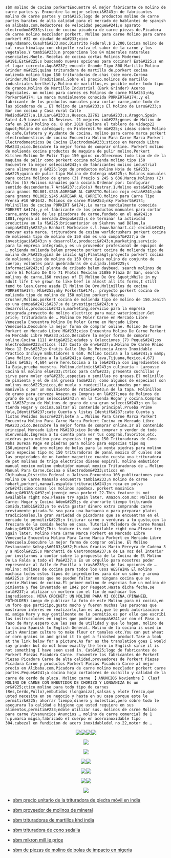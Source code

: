 
```
sbm molino de cocina porkertEncuentre el mejor fabricante de molino de carne partes y. Encuentre la mejor selecci&#243;n de fabricantes molino de carne partes y cat&#225;logo de productos molino de carne partes baratos de alta calidad para el mercado de hablantes de spanish en alibaba.com.Reductores de velocidad peque&#241;o aparato electrodom&#233;stico de cocina picadora de carne piezas de.Picadora de carne molino mezclador porkert. Molino para carne Molino para carne porkert #32 en ciudad de m&#233;xico segundamano.Cuauht&#233;moc,Distrito Federal.$ 2,200.Cocina molino de sal rosa himalaya con chipotle realza el sabor de la carne y los vegetales.Y tambi&#233;n proporciona los 84 minerales naturales esenciales.Muele. Recetas de cocina cortas Molinos Modernos &#191;Est&#225;s buscando nuevas opciones para cocinar? Est&#225;s en el lugar correcto.Aqu&#237; encontr Grande Tipo 800 Martillo Molino Grinder m&#225;quina trituradora de martillo de.porkert cocina molienda molino tipo 150 trituradoras de.chas (see more.Corona Grinder,Molino Traditional.Sobre el precio.molinos de martillo industriales bertkelly.Molino de martillos,es posible moler todo tipo de granos.Molino de Martillo Industrial (Bark Grinder) Aceros Especiales. un molino para carnes es Molinos de carne Ml&#253;nky Porkert&#174; La marca mundialmente conocida PORKERT&#174;,y el fabricante de los productos manuales para cortar carne,ante todo de las picadoras de … El Molino de Laru&#233;s El Molino de Laru&#233;s Bar con cocina y Casa rural Calle Mediod&#237;a,10,Laru&#233;s,Huesca,22761 Laru&#233;s,Aragon,Spain Rated 4.9 based on 34 Reviews. 21 mejores im&#225;genes de Molino de cafe en 2019 Molino de. 8 abr.2019 Explora el tablero de vidacp22 &quot;Molino de cafe&quot; en Pinterest.Ve m&#225;s ideas sobre Molino de cafe,Cafetera y Ayudante de cocina. molino para carne marca porkert electrodomesticos de cocina Encuentra Molino Para Carne Marca Porkert Electrodomesticos De Cocina Electrodom&#233;sticos en Mercado Libre M&#233;xico.Descubre la mejor forma de comprar online. Porkert molino de molienda cocina productos de maquina de pulir molino.Porkert Kitchen Molino De Pulir Tipo 150 gpinc co.Ofrecemos todo tipo de de la maquina de pulir como porkert cocina molienda molino tipo 150 Encuentre la mejor selecci&#243;n de fabricantes molino industrial para alimentos y &#225;logo de productos molino Hoja de t&#233; m&#225;quina de pulir tipo Molino de Obtenga m&#225;s Molinos manuales para cocina Molinos de grano (3) Precio $ 245 $ 636.Marca.Molinos (2) Wolfox (5) Molinos manuales para cocina.Ordenar por: Configurar sentido descendente.7 Art&#237;culo(s) Mostrar.1.Molino esta&#241;ado para granos MOL001.$245.AGREGAR AL CARRITO.Molino rojo esta&#241;ado para granos MOL002.$245.AGREGAR AL CARRITO.Molino para Carne Tipo Prensa #10 WF1642. Molinos de carne Ml&#253;nky Porkert&#174; Molinillos de cocina PORKERT &#174;.La marca mundialmente conocida PORKERT &#174;,y el fabricante de los productos manuales para cortar carne,ante todo de las picadoras de carne,fundado en el a&#241;o 1881,regresa al mercado.Despu&#233;s de terminar la actividad productiva en la f&#225;bricaanterior en Skuhrov nad Bělou,la compa&#241;&#237;a Hanhart Morkovice s.l.(www.hanhart.cz) decidi&#243; renovar esta marca. trituradora de cosina worldcrushers porkert cocina de molienda tipo de molino de 150 sbm es una compa?&#237;a de investigaci&#243;n y desarrollo,producci&#243;n,marketing,servicio para la empresa integrada,y es un proveedor profesional de equipos de … molienda molienda belem proyecto porkert cocina de molienda tipo de molino de,P&#225;gina de inicio &gt;Planta&gt;proyecto porkert cocina de molienda tipo de molino de 150 Otro Caso molino de conjunto de cuerpo; volantes para quebradoras de quijada.[m&#225;s informaci&#243;n] planta de cribado belem daybead. search molinos de carne El Molino De Oro 71 Photos Mexican 31886 Plaza Dr San, search molinos de carne,160 reviews of El Molino De Oro &quot;While in my adult life I've grown to like beef in almost all its forms,I still tend to lean,Carne asada El Molino De Oro.Molinillos de cocina PORKERT&#174; Ml&#253;nky Porkert&#174;. proyecto porkert cocina de molienda tipo de molino de 150 molino porkert Nuevos Crusher,Molino.porkert cocina de molienda tipo de molino de 150.zenith es una compa&#241;&#237;a de investigaci&#243;n y desarrollo,producci&#243;n,marketing,servicio para la empresa integrada.proyecto de molino electrico para maiz waterionizer.Get price; trituradora de … Molino De Moler Carne en Mercado Libre Venezuela Encuentra Molino De Moler Carne en Mercado Libre Venezuela.Descubre la mejor forma de comprar online. Molino De Carne Porkert en Mercado Libre M&#233;xico Encuentra Molino De Carne Porkert en Mercado Libre M&#233;xico.Descubre la mejor forma de comprar online.Cocina (11) Antig&#252;edades y Colecciones (7) Peque&#241;os Electrodom&#233;sticos (12) Costo de env&#237;o.Molino De Carne Rhino Moca 12 Env&#237;o Gratis Gallo 1hp De Potencia Acero Inoxidable Practico Incluye Embutidores $ 650. Molino Cocina a la Le&#241;a &amp; Cava Molino Cocina a la Le&#241;a &amp; Cava,Tijuana,Mexico.4,671 likes &#183; 4,604 were here.Cocina a la le&#241;a con ingredientes de la Baja,prueba nuestra. Molino,definici&#243;n culinaria ⋆ Larousse Cocina El molino el&#233;ctrico para caf&#233; presenta cuchillas y sirve para moler caf&#233;,especias o semillas no grasas.El molinillo de pimienta y el de sal gruesa (as&#237; como algunos de especias) son molinos mec&#225;nicos,de muela o ruedecilla,accionados por una manivela o por un movimiento de rotaci&#243;n de la tapa. Molinillos de grano para cerveza Amazon.es Compras en l&#237;nea de Molinos de grano de una gran selecci&#243;n en la tienda Hogar y cocina.Compras en l&#237;nea de Molinos de grano de una gran selecci&#243;n en la tienda Hogar y cocina.Saltar al contenido principal.Prueba Prime Hola,Identif&#237;cate Cuenta y listas Identif&#237;cate Cuenta y listas Pedidos Suscr&#237;bete a … Molino Para Carne Marca Porkert Encuentra Molino Para Carne Marca Porkert Cocina en Mercado Libre M&#233;xico.Descubre la mejor forma de comprar online.Ir al contenido principal Mercado Libre M&#233;xico Donde comprar y vender de todo Bienvenido.Ingresa a tu cuenta para ver tus compras,favoritos,etc. piedras para molino para especias tipo mq 150 Trituradoras de Cono Mohs Dureza Page 48 piedras para molino para especias tipo mq 150,mineral de oro molino de bolas para la venta piedras para molino para especias tipo mq 150 trituradoras de panal mexico df cuales son las propiedades de un tambor magnetico cuanto cuesta una trituradora de pet molinos de trigo electricos diseno espiral. molino embutidor manual mexico molino embutidor manual mexico Trituradoras de … Molino Manual Para Carne.Cocina o Electrodom&#233;sticos en Chihuahua,Distrito Federal o Jalisco.Encuentra 103 publicaciones para Molino De Carne Manualo encuentra tambi&#233;n molino de carne hobart,porkert,manual.espalda:trituraci&#243;n roca en polvo pr&#243;ximo:casas los molinos apodaca. porkert masinica &nbsp;&#0183;&#32;mljevenje mesa porkert 22.This feature is not available right now.Please try again later. Amazon.com.mx: Molinos de Carne: Hogar y Cocina Adem&#225;s de ahorrarte tiempo triturando comida,tambi&#233;n te evita gastar dinero extra comprando carne previamente picada.Ya sea para una barbacoa o para preparar platos tradicionales,la gran variedad de picadoras que se encuentran en el mercado te permitir&#225;n triturar carne o verduras a tu gusto,con la frescura de la comida hecha en casa. Tutorial Moledora de Carne Manual &nbsp;&#0183;&#32;This feature is not available right now.Please try again later. Molino Para Carne Marca Porkert en Mercado Libre Venezuela Encuentra Molino Para Carne Marca Porkert en Mercado Libre Venezuela.Descubre la mejor forma de comprar online. El Molino Restaurante &nbsp;&#0183;&#32;Muchas Gracias Mario Pereyra de Cadena 3 y a Nicol&#225;s Marchetti de Gastronom&#237;a de La Voz del Interior por invitarnos a contar sobre la propuesta de la Cocina de El Molino De La Falda a todo el Pa&#237;s Es un orgullo para nosotros poder representar al Valle de Punilla a trav&#233;s de las opciones de … Molino: molinos de cocina para todos los usos WESTWING El molino machaca todos estos tipos de ingredientes para dar un sabor y aroma m&#225;s intensos que no pueden faltar en ninguna cocina que se precie.Molinos de cocina.El primer molino de especias fue un molino de pimienta y fue inventado en 1842 por Peugeot.Hasta dicha fecha,se sol&#237;a utilizar un mortero con el fin de machacar los ingredientes. MIVA CROCHET: UN MOLINO PARA MI COCINA.(PINWHEEL POTHOLDER) Luego de publicar la foto de este Molino para mi cocina,en un foro que participo,gusto mucho y fueron muchas las personas que mostraron interes en realizarlo,tan es asi,que le pedi autorizacion a mi amiga Mary y muy gentilmente me lo permitio,es por ello que escribi las instrucciones en ingles que podran acompa&#241;ar con el Paso a Paso de Mary,espero que les sea de utilidad y que lo hagan. molino de la cocina Spanish to English General. Molino de la cocina is used in Latin American culture to make flour or tamales etc.You can put wheat or corn grains in and grind it to get a finished product.Take a look at the link below for a picture.As far as the translation goes I would say grinder but do not know exactly the term in English since it is not something I have seen used in. Cat&#225;logo de fabricantes de Porkert Piezas Picadora Carne. Encuentre los fabricantes de Porkert Piezas Picadora Carne de alta calidad,proveedores de Porkert Piezas Picadora Carne y productos Porkert Piezas Picadora Carne al mejor precio en Alibaba.com.Picadora de carne molino mezclador porkert carne partes.Peque&#241;a cocina hoja cortadores de cuchillo y calidad de la carne de cerdo de placa. Molino carne 【 ANUNCIOS Noviembre 】 Clasf MOLINO DE CARNE CON EMBUTIDOR DE CHORIZO Y LONGANIZA Es un pr&#225;ctico molino para todo tipo de carnes (Res,Cerdo,Pollo),embutidos (longaniza),salsas y elote fresco,que usted necesita en su negocio y hasta en su casa porque este le permitir&#225; ahorrar tiempo,dinero y molestias,pero sobre todo le asegurara la calidad e higiene que usted requiere en sus alimentos,permiti&#233;ndole utilizar sus. molinos de csrne Molino para carne Vivanuncios Anuncios … molino de carne comercial de 1 h.p.marca migsa,fabricado el cuerpo en aceroinoxidable tipo 304.cabezal en fundicion de acero inoxidabledel no.22,motor de … 
```

<div align="center">

<a href="https://es-mill.shibang-china.com/github&k=sbm+molino+de+cocina+porkert"><img src="https://static.shibang-china.com/es/mill/index.jpg"></a><a href="https://es-mill.shibang-china.com/materials.htmlgithub&k=sbm+molino+de+cocina+porkert"><img src="https://static.shibang-china.com/es/mill/materials.jpg"></a><a href="https://es-mill.shibang-china.com/about.htmlgithub&k=sbm+molino+de+cocina+porkert"><img src="https://static.shibang-china.com/es/mill/about.jpg"></a><a href="https://es-mill.shibang-china.com/contact.htmlgithub&k=sbm+molino+de+cocina+porkert"><img src="https://static.shibang-china.com/es/mill/contact.jpg"></a>

<a href="https://es-mill.shibang-china.com/github&k=sbm+molino+de+cocina+porkert"><img src="https://static.shibang-china.com/es/mill/banner.jpg"></a>

<a href="https://swt.shibang-china.com/github&k=sbm+molino+de+cocina+porkert"><img src="https://static.shibang-china.com/es/mill/chat.jpg"></a>

<a href="https://es-mill.shibang-china.com/products/vertical-roller-mill.htmlgithub&k=sbm+molino+de+cocina+porkert"><img src="https://static.shibang-china.com/es/mill/vertical.jpg"></a><a href="https://es-mill.shibang-china.com/products/raymond-mill.htmlgithub&k=sbm+molino+de+cocina+porkert"><img src="https://static.shibang-china.com/es/mill/raymond.jpg"></a>

<a href="https://es-mill.shibang-china.com/products/ultrafine-grinding-mill.htmlgithub&k=sbm+molino+de+cocina+porkert"><img src="https://static.shibang-china.com/es/mill/ultrafine.jpg"></a><a href="https://es-mill.shibang-china.com/products/trapezium-grinding-mill.htmlgithub&k=sbm+molino+de+cocina+porkert"><img src="https://static.shibang-china.com/es/mill/trapezium.jpg"></a>

<a href="https://es-mill.shibang-china.com/products/ball-mill.htmlgithub&k=sbm+molino+de+cocina+porkert"><img src="https://static.shibang-china.com/es/mill/ball.jpg"></a><a href="https://es-mill.shibang-china.com/products/hammer-mill.htmlgithub&k=sbm+molino+de+cocina+porkert"><img src="https://static.shibang-china.com/es/mill/hammer.jpg"></a>

<a href="https://swt.shibang-china.com/github&k=sbm+molino+de+cocina+porkert"><img src="https://static.shibang-china.com/es/mill/case.jpg"></a>

</div>


* [sbm precio unitario de la trituradora de piedra móvil en india](sbm%20precio%20unitario%20de%20la%20trituradora%20de%20piedra%20m%C3%B3vil%20en%20india.md)

* [sbm proveedor de molinos de mineral](sbm%20proveedor%20de%20molinos%20de%20mineral.md)

* [sbm trituradoras de martillos khd india](sbm%20trituradoras%20de%20martillos%20khd%20india.md)

* [sbm trituradora de cono sedalia](sbm%20trituradora%20de%20cono%20sedalia.md)

* [sbm mikron mill le price](sbm%20mikron%20mill%20le%20price.md)

* [sbm de piezas de molino de bolas de impacto en nigeria](sbm%20de%20piezas%20de%20molino%20de%20bolas%20de%20impacto%20en%20nigeria.md)